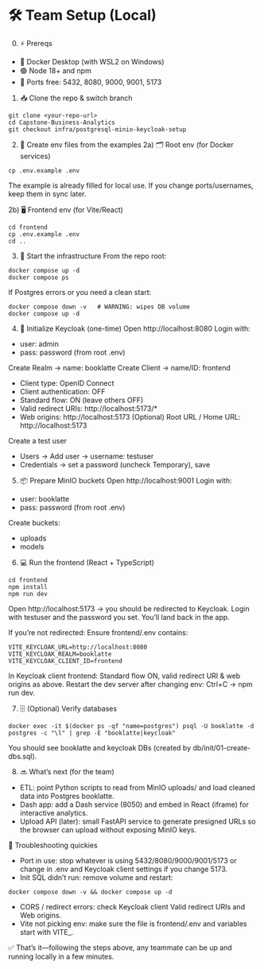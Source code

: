 # 🛠️ Team Setup (Local)

0) ⚡ Prereqs
- 🐳 Docker Desktop (with WSL2 on Windows)
- 🟢 Node 18+ and npm
- 🛑 Ports free: 5432, 8080, 9000, 9001, 5173

1) 📥 Clone the repo & switch branch
```
git clone <your-repo-url>
cd Capstone-Business-Analytics
git checkout infra/postgresql-minio-keycloak-setup
```

2) 📝 Create env files from the examples
2a) 🗂️ Root env (for Docker services)
```
cp .env.example .env
```
The example is already filled for local use. If you change ports/usernames, keep them in sync later.

2b) 🖥️ Frontend env (for Vite/React)
```
cd frontend
cp .env.example .env
cd ..
```

3) 🚀 Start the infrastructure
From the repo root:
```
docker compose up -d
docker compose ps
```
If Postgres errors or you need a clean start:
```
docker compose down -v   # WARNING: wipes DB volume
docker compose up -d
```

4) 🔑 Initialize Keycloak (one-time)
Open http://localhost:8080
Login with:
- user: admin
- pass: password (from root .env)

Create Realm → name: booklatte
Create Client → name/ID: frontend
- Client type: OpenID Connect
- Client authentication: OFF
- Standard flow: ON (leave others OFF)
- Valid redirect URIs: http://localhost:5173/*
- Web origins: http://localhost:5173
(Optional) Root URL / Home URL: http://localhost:5173

Create a test user
- Users → Add user → username: testuser
- Credentials → set a password (uncheck Temporary), save

5) 📦 Prepare MinIO buckets
Open http://localhost:9001
Login with:
- user: booklatte
- pass: password (from root .env)

Create buckets:
- uploads
- models

6) 💻 Run the frontend (React + TypeScript)
```
cd frontend
npm install
npm run dev
```
Open http://localhost:5173
→ you should be redirected to Keycloak.
Login with testuser and the password you set. You’ll land back in the app.

If you’re not redirected:
Ensure frontend/.env contains:
```
VITE_KEYCLOAK_URL=http://localhost:8080
VITE_KEYCLOAK_REALM=booklatte
VITE_KEYCLOAK_CLIENT_ID=frontend
```
In Keycloak client frontend: Standard flow ON, valid redirect URI & web origins as above.
Restart the dev server after changing env: Ctrl+C → npm run dev.

7) 🗄️ (Optional) Verify databases
```
docker exec -it $(docker ps -qf "name=postgres") psql -U booklatte -d postgres -c "\l" | grep -E "booklatte|keycloak"
```
You should see booklatte and keycloak DBs (created by db/init/01-create-dbs.sql).

8) 🔜 What’s next (for the team)
- ETL: point Python scripts to read from MinIO uploads/ and load cleaned data into Postgres booklatte.
- Dash app: add a Dash service (8050) and embed in React (iframe) for interactive analytics.
- Upload API (later): small FastAPI service to generate presigned URLs so the browser can upload without exposing MinIO keys.

🧰 Troubleshooting quickies
- Port in use: stop whatever is using 5432/8080/9000/9001/5173 or change in .env and Keycloak client settings if you change 5173.
- Init SQL didn’t run: remove volume and restart:
```
docker compose down -v && docker compose up -d
```
- CORS / redirect errors: check Keycloak client Valid redirect URIs and Web origins.
- Vite not picking env: make sure the file is frontend/.env and variables start with VITE_.

✅ That’s it—following the steps above, any teammate can be up and running locally in a few minutes.